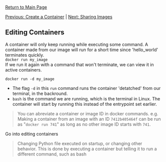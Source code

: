 [Return to Main Page](README.md)

[Previous: Create a Container](create_container.md) | [Next: Sharing Images](sharing-images.md)

## Editing Containers
A container will only keep running while executing some command. A container made from our image will run for a short time since 'hello_world' terminates quickly.  
`docker run my_image`  
If we run it again with a command that won't terminate, we can view it in active containers.  

`docker run -d my_image`
* The flag `-d` in this `run` command runs the container 'detatched' from our terminal, in the backround.
* `bash` is the command we are running, which is the terminal in Linux. The container will start by running this instead of the entrypoint set earlier.

> You can abreviate a container or image ID in docker commands. e.g. Making a container from an image with an ID `7412b405464f` can be run as "`docker run 741`" as long as no other image ID starts with `741`.


Go into editing containers
   > Changing Python file executed on startup, or changing other behavior. This is done by executing a container but telling it to run a different command, such as bash

